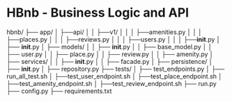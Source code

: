 # HBnb - Business Logic and API

hbnb/
├── app/
│   ├──api/
│   │   ├──v1/
│   │   │   ├──amenities.py
│   │   │   ├──places.py
│   │   │   ├──reviews.py
│   │   │   ├──users.py
│   │   │   ├──__init__.py
│   ├── __init__.py
│   ├── models/
│   │   ├── __init__.py
│   │   ├── base_model.py
│   │   ├── user.py
│   │   ├── place.py
│   │   ├── review.py
│   │   ├── amenity.py
│   ├── services/
│   │   ├── __init__.py
│   │   ├── facade.py
│   ├── persistence/
│       ├── __init__.py
│       ├── repository.py
├── tests/
│   ├── test_endpoints.py
│   ├── run_all_test.sh
│   ├──test_user_endpoint.sh
│   ├──test_place_endpoint.sh
│   ├──test_amenity_endpoint.sh
│   ├──test_review_endpoint.sh
├── run.py
├── config.py
├── requirements.txt